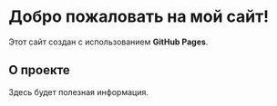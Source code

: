 # Добро пожаловать на мой сайт!

Этот сайт создан с использованием **GitHub Pages**.

## О проекте
Здесь будет полезная информация.
